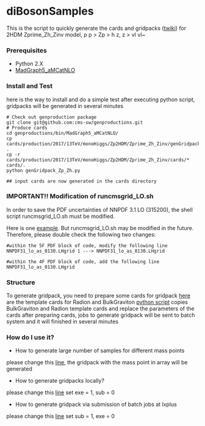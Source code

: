 # diBosonSamples
This is the script to quickly generate the cards and gridpacks ([twiki](https://twiki.cern.ch/twiki/bin/viewauth/CMS/QuickGuideMadGraph5aMCatNLO#Create_the_gridpacks_for_each_pr)) for 2HDM Zprime_Zh_Zinv model, p p > Zp > h z, z > vl vl~

### Prerequisites
* Python 2.X
* [MadGraph5_aMCatNLO](https://launchpad.net/mg5amcnlo)

### Install and Test
here is the way to install and do a simple test
after executing python script, gridpacks will be generated in several minutes

```
# Check out genproduction package
git clone git@github.com:cms-sw/genproductions.git
# Produce cards
cd genproductions/bin/MadGraph5_aMCatNLO/
cp cards/production/2017/13TeV/monoHiggs/Zp2HDM/Zprime_Zh_Zinv/genGridpack_Zp_Zh.py .
cp -r cards/production/2017/13TeV/monoHiggs/Zp2HDM/Zprime_Zh_Zinv/cards/* cards/. 
python genGridpack_Zp_Zh.py

## input cards are now generated in the cards directory
```

### IMPORTANT!! Modification of runcmsgrid_LO.sh
In order to save the PDF uncertainties of NNPDF 3.1 LO (315200), the shell 
script runcmsgrid_LO.sh must be modified. 

Here is one [example](runcmsgrid_LO.sh). But runcmsgrid_LO.sh may be 
modified in the future. Therefore, please double check the following two changes:

```
#within the 5F PDF block of code, modify the following line
NNPDF31_lo_as_0130.LHgrid 1 ---> NNPDF31_lo_as_0130.LHgrid

#within the 4F PDF block of code, add the following line
NNPDF31_lo_as_0130.LHgrid 

```

### Structure
To generate gridpack, you need to prepare some cards for gridpack
[here](cards/) are the template cards for Radion and BulkGraviton
[python script](genGridpack_Zp_Zh.py) copies BulkGraviton and Radion template cards and replace the parameters of the cards
after preparing cards, jobs to generate gridpack will be sent to batch system and it will finished in several minutes 

### How do I use it?
* How to generate large number of samples for different mass points

please change this [line](genGridpack_Zp_Zh.py#L15), the gridpack with the mass point in array will be generated

* How to generate gridpacks locally?

please change this [line](genGridpack_Zp_Zh.py#L7-L8)
set exe = 1, sub = 0

* How to generate gridpack via submission of batch jobs at lxplus

please change this [line](genGridpack_Zp_Zh.py#L7-L8)
set sub = 1, exe = 0